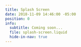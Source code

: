 ```yaml
---
title: Splash Screen
date: 2018-11-09 14:46:00 -05:00
position: 0
info:
  subtitle: Coming soon...
  file: splash-screen.liquid
  hide-in-nav: true
---
```


